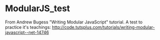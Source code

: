 # ModularJS_test
From Andrew Bugess "Writing Modular JavaScript" tutorial. A test to practice it's teachings: http://code.tutsplus.com/tutorials/writing-modular-javascript--net-14746

